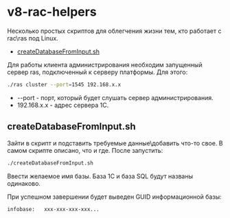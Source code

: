 # v8-rac-helpers

Несколько простых скриптов для облегчения жизни тем, кто работает с rac\ras под Linux.

- [createDatabaseFromInput.sh](https://github.com/GetAHat/v8-rac-helpers#createdatabasefrominputsh)

Для работы клиента администрирования необходим запущенный сервер ras, подключенный к серверу платформы.
Для этого:

```bash
./ras cluster --port=1545 192.168.x.x
```

- --port - порт, который будет слушать сервер администрирования.
- 192.168.x.x - адрес сервера 1С.

## createDatabaseFromInput.sh

Зайти в скрипт и подставить требуемые данные\добавить что-то свое. В самом скрипте описано, что и где.
После запустить:
```bash
./createDatabaseFromInput.sh
```
Ввести желаемое имя базы. База 1С и база SQL будут названы одинаково.

При успешном завершении будет выведен GUID информационной базы:

```bash
infobase:   xxx-xxx-xxx-xxx...
```